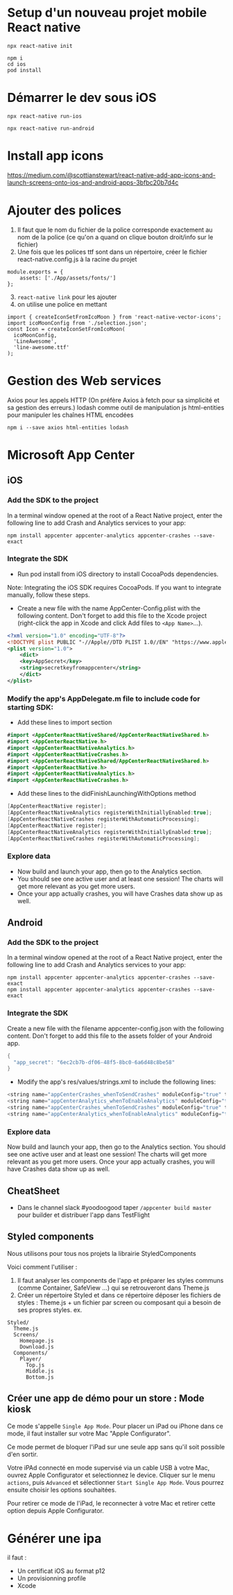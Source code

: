 # Setup d'un nouveau projet mobile React native

```npx react-native init```

```
npm i
cd ios
pod install
```

# Démarrer le dev sous iOS

```npx react-native run-ios```

```npx react-native run-android```

# Install app icons
https://medium.com/@scottianstewart/react-native-add-app-icons-and-launch-screens-onto-ios-and-android-apps-3bfbc20b7d4c

# Ajouter des polices
1. Il faut que le nom du fichier de la police corresponde exactement au nom de la police (ce qu'on a quand on clique bouton droit/info sur le fichier)
2. Une fois que les polices ttf sont dans un répertoire, créer le fichier react-native.config.js à la racine du projet
```
module.exports = {
    assets: ['./App/assets/fonts/']
};
```
3. ```react-native link``` pour les ajouter
4. on utilise une police en mettant
```
import { createIconSetFromIcoMoon } from 'react-native-vector-icons';
import icoMoonConfig from './selection.json';
const Icon = createIconSetFromIcoMoon(
  icoMoonConfig,
  'LineAwesome',
  'line-awesome.ttf'
);
```

# Gestion des Web services

Axios pour les appels HTTP (On préfère Axios à fetch pour sa simplicité et sa gestion des erreurs.)
lodash comme outil de manipulation js
html-entities pour manipuler les chaînes HTML encodées

```
npm i --save axios html-entities lodash
```

# Microsoft App Center
## iOS
### Add the SDK to the project

In a terminal window opened at the root of a React Native project, enter the following line to add Crash and Analytics services to your app:

```shell
npm install appcenter appcenter-analytics appcenter-crashes --save-exact
```
### Integrate the SDK

- Run pod install from iOS directory to install CocoaPods dependencies.

Note: Integrating the iOS SDK requires CocoaPods. If you want to integrate manually, follow these steps.

- Create a new file with the name AppCenter-Config.plist with the following content. Don't forget to add this file to the Xcode project (right-click the app in Xcode and click Add files to `<App Name>`...).

```xml
<?xml version="1.0" encoding="UTF-8"?>
<!DOCTYPE plist PUBLIC "-//Apple//DTD PLIST 1.0//EN" "https://www.apple.com/DTDs/PropertyList-1.0.dtd">
<plist version="1.0">
    <dict>
    <key>AppSecret</key>
    <string>secretkeyfromappcenter</string>
    </dict>
</plist>
```

### Modify the app's AppDelegate.m file to include code for starting SDK:

- Add these lines to import section

``` swift
#import <AppCenterReactNativeShared/AppCenterReactNativeShared.h>
#import <AppCenterReactNative.h>
#import <AppCenterReactNativeAnalytics.h>
#import <AppCenterReactNativeCrashes.h>
#import <AppCenterReactNativeShared/AppCenterReactNativeShared.h>
#import <AppCenterReactNative.h>
#import <AppCenterReactNativeAnalytics.h>
#import <AppCenterReactNativeCrashes.h>
```

- Add these lines to the didFinishLaunchingWithOptions method

``` swift
[AppCenterReactNative register];
[AppCenterReactNativeAnalytics registerWithInitiallyEnabled:true];
[AppCenterReactNativeCrashes registerWithAutomaticProcessing];
[AppCenterReactNative register];
[AppCenterReactNativeAnalytics registerWithInitiallyEnabled:true];
[AppCenterReactNativeCrashes registerWithAutomaticProcessing];
```

### Explore data

- Now build and launch your app, then go to the Analytics section.
- You should see one active user and at least one session! The charts will get more relevant as you get more users.
- Once your app actually crashes, you will have Crashes data show up as well.

## Android

### Add the SDK to the project

In a terminal window opened at the root of a React Native project, enter the following line to add Crash and Analytics services to your app:

```shell
npm install appcenter appcenter-analytics appcenter-crashes --save-exact
npm install appcenter appcenter-analytics appcenter-crashes --save-exact
```
### Integrate the SDK

Create a new file with the filename appcenter-config.json with the following content. Don't forget to add this file to the assets folder of your Android app.

```java
{
  "app_secret": "6ec2cb7b-df06-48f5-8bc0-6a6d48c8be58"
}
```

- Modify the app's res/values/strings.xml to include the following lines:

```java
<string name="appCenterCrashes_whenToSendCrashes" moduleConfig="true" translatable="false">DO_NOT_ASK_JAVASCRIPT</string>
<string name="appCenterAnalytics_whenToEnableAnalytics" moduleConfig="true" translatable="false">ALWAYS_SEND</string>
<string name="appCenterCrashes_whenToSendCrashes" moduleConfig="true" translatable="false">DO_NOT_ASK_JAVASCRIPT</string>
<string name="appCenterAnalytics_whenToEnableAnalytics" moduleConfig="true" translatable="false">ALWAYS_SEND</string>
```

### Explore data

Now build and launch your app, then go to the Analytics section. You should see one active user and at least one session! The charts will get more relevant as you get more users. Once your app actually crashes, you will have Crashes data show up as well.


## CheatSheet

- Dans le channel slack #yoodoogood taper `/appcenter build master` pour builder et distribuer l'app dans TestFlight

## Styled components
Nous utilisons pour tous nos projets la librairie StyledComponents

Voici comment l'utiliser :
1. Il faut analyser les components de l'app et préparer les styles communs (comme Container, SafeView ...) qui se retrouveront dans Theme.js
2. Créer un répertoire Styled et dans ce répertoire déposer les fichiers de styles : Theme.js + un fichier par screen ou composant qui a besoin de ses propres styles. ex.

```
Styled/
  Theme.js
  Screens/
    Homepage.js
    Download.js
  Components/
    Player/
      Top.js
      Middle.js
      Bottom.js
```


## Créer une app de démo pour un store : Mode kiosk

Ce mode s'appelle `Single App Mode`. Pour placer un iPad ou iPhone dans ce mode, il faut installer sur votre Mac "Apple Configurator".

Ce mode permet de bloquer l'iPad sur une seule app sans qu'il soit possible d'en sortir.

Votre iPAd connecté en mode supervisé via un cable USB à votre Mac, ouvrez Apple Configurator et selectionnez le device. Cliquer sur le menu `actions`, puis `Advanced` et sélectionner `Start Single App Mode`. Vous pourrez ensuite choisir les options souhaitées.

Pour retirer ce mode de l'iPad, le reconnecter à votre Mac et retirer cette option depuis Apple Configurator.

# Générer une ipa

il faut :
* Un certificat iOS au format p12
* Un provisionning profile
* Xcode
